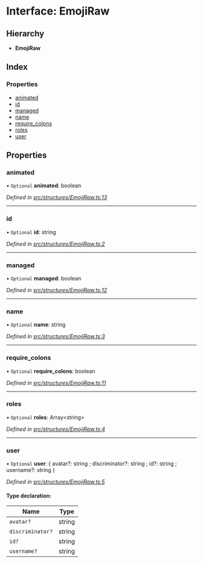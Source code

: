 # Interface: EmojiRaw

## Hierarchy

* **EmojiRaw**

## Index

### Properties

* [animated](_structures_emojiraw_.emojiraw.md#animated)
* [id](_structures_emojiraw_.emojiraw.md#id)
* [managed](_structures_emojiraw_.emojiraw.md#managed)
* [name](_structures_emojiraw_.emojiraw.md#name)
* [require\_colons](_structures_emojiraw_.emojiraw.md#require_colons)
* [roles](_structures_emojiraw_.emojiraw.md#roles)
* [user](_structures_emojiraw_.emojiraw.md#user)

## Properties

### animated

• `Optional` **animated**: boolean

*Defined in [src/structures/EmojiRaw.ts:13](https://github.com/ourcord/ourcord/blob/6675e55/src/structures/EmojiRaw.ts#L13)*

___

### id

• `Optional` **id**: string

*Defined in [src/structures/EmojiRaw.ts:2](https://github.com/ourcord/ourcord/blob/6675e55/src/structures/EmojiRaw.ts#L2)*

___

### managed

• `Optional` **managed**: boolean

*Defined in [src/structures/EmojiRaw.ts:12](https://github.com/ourcord/ourcord/blob/6675e55/src/structures/EmojiRaw.ts#L12)*

___

### name

• `Optional` **name**: string

*Defined in [src/structures/EmojiRaw.ts:3](https://github.com/ourcord/ourcord/blob/6675e55/src/structures/EmojiRaw.ts#L3)*

___

### require\_colons

• `Optional` **require\_colons**: boolean

*Defined in [src/structures/EmojiRaw.ts:11](https://github.com/ourcord/ourcord/blob/6675e55/src/structures/EmojiRaw.ts#L11)*

___

### roles

• `Optional` **roles**: Array<string\>

*Defined in [src/structures/EmojiRaw.ts:4](https://github.com/ourcord/ourcord/blob/6675e55/src/structures/EmojiRaw.ts#L4)*

___

### user

• `Optional` **user**: { avatar?: string ; discriminator?: string ; id?: string ; username?: string  }

*Defined in [src/structures/EmojiRaw.ts:5](https://github.com/ourcord/ourcord/blob/6675e55/src/structures/EmojiRaw.ts#L5)*

#### Type declaration:

Name | Type |
------ | ------ |
`avatar?` | string |
`discriminator?` | string |
`id?` | string |
`username?` | string |
